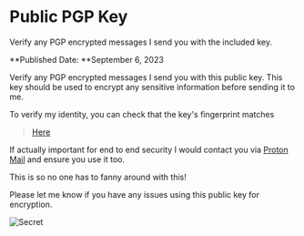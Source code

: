 # Public PGP Key

Verify any PGP encrypted messages I send you with the included key.

**Published Date: **September 6, 2023

Verify any PGP encrypted messages I send you with this public key. This key should be used to encrypt any sensitive information before sending it to me.

To verify my identity, you can check that the key's fingerprint matches

> [Here](https://keys.openpgp.org/search?q=d.manicx100%40gmail.com)


If actually important for end to end security I would contact you via [Proton Mail](https://proton.me/mail) and ensure you use it too. 

This is so no one has to fanny around with this!

Please let me know if you have any issues using this public key for encryption.




![Secret](https://media.giphy.com/media/NdKVEei95yvIY/giphy.gif)
